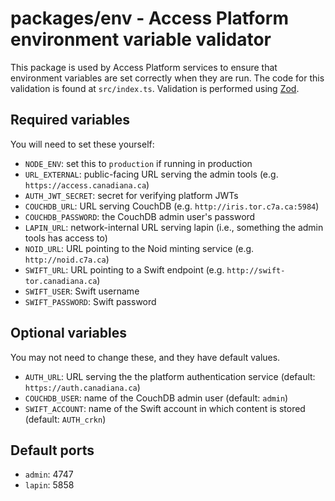 # packages/env - Access Platform environment variable validator

This package is used by Access Platform services to ensure that environment variables are set correctly when they are run. The code for this validation is found at `src/index.ts`. Validation is performed using [Zod](https://github.com/colinhacks/zod).

## Required variables

You will need to set these yourself:

- `NODE_ENV`: set this to `production` if running in production
- `URL_EXTERNAL`: public-facing URL serving the admin tools (e.g. `https://access.canadiana.ca`)
- `AUTH_JWT_SECRET`: secret for verifying platform JWTs
- `COUCHDB_URL`: URL serving CouchDB (e.g. `http://iris.tor.c7a.ca:5984`)
- `COUCHDB_PASSWORD`: the CouchDB admin user's password
- `LAPIN_URL`: network-internal URL serving lapin (i.e., something the admin tools has access to)
- `NOID_URL`: URL pointing to the Noid minting service (e.g. `http://noid.c7a.ca`)
- `SWIFT_URL`: URL pointing to a Swift endpoint (e.g. `http://swift-tor.canadiana.ca`)
- `SWIFT_USER`: Swift username
- `SWIFT_PASSWORD`: Swift password

## Optional variables

You may not need to change these, and they have default values.

- `AUTH_URL`: URL serving the the platform authentication service (default: `https://auth.canadiana.ca`)
- `COUCHDB_USER`: name of the CouchDB admin user (default: `admin`)
- `SWIFT_ACCOUNT`: name of the Swift account in which content is stored (default: `AUTH_crkn`)

## Default ports

- `admin`: 4747
- `lapin`: 5858
